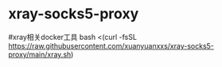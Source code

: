 # xray-socks5-proxy
#xray相关docker工具
bash <(curl -fsSL https://raw.githubusercontent.com/xuanyuanxxs/xray-socks5-proxy/main/xray.sh)
